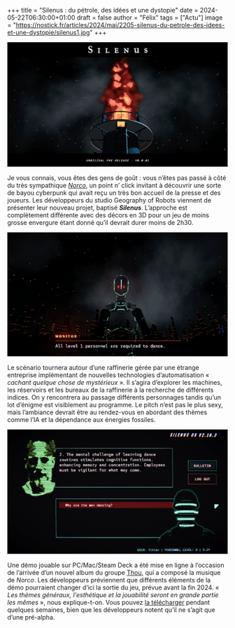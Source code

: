 +++
title = "Silenus : du pétrole, des idées et une dystopie"
date = 2024-05-22T06:30:00+01:00
draft = false
author = "Félix"
tags = ["Actu"]
image = "https://nostick.fr/articles/2024/mai/2205-silenus-du-petrole-des-idees-et-une-dystopie/silenus1.jpg"
+++ 

![Capture d’écran du jeu Silenus](silenus1.jpg)

Je vous connais, vous êtes des gens de goût : vous n’êtes pas passé à côté du très sympathique *[Norco](https://store.steampowered.com/app/1221250/NORCO/?l=french&snr=1_7_7_151_150_1=)*, un point n’ click invitant à découvrir une sorte de bayou cyberpunk qui avait reçu un très bon accueil de la presse et des joueurs. Les développeurs du studio Geography of Robots viennent de présenter leur nouveau projet, baptisé ***Silenus***. L’approche est complètement différente avec des décors en 3D pour un jeu de moins grosse envergure étant donné qu’il devrait durer moins de 2h30.

![Capture d’écran du jeu Silenus](silenus2.jpg)

Le scénario tournera autour d’une raffinerie gérée par une étrange entreprise implémentant de nouvelles technologies d’automatisation « *cachant quelque chose de mystérieux* ». Il s’agira d’explorer les machines, les réservoirs et les bureaux de la raffinerie à la recherche de différents indices. On y rencontrera au passage différents personnages tandis qu’un lot d’énigme est visiblement au programme. Le pitch n’est pas le plus sexy, mais l’ambiance devrait être au rendez-vous en abordant des thèmes comme l’IA et la dépendance aux énergies fossiles.

![Capture d’écran du jeu Silenus](silenus3.jpg)

Une démo jouable sur PC/Mac/Steam Deck a été mise en ligne à l’occasion de l’arrivée d’un nouvel album du groupe [Thou](https://thou.bandcamp.com), qui a composé la musique de *Norco*. Les développeurs préviennent que différents éléments de la démo pourraient changer d’ici la sortie du jeu, prévue avant la fin 2024. « *Les thèmes généraux, l'esthétique et la jouabilité seront en grande partie les mêmes* », nous explique-t-on. Vous pouvez [la télécharger](https://store.steampowered.com/app/2927440/Silenus/) pendant quelques semaines, bien que les développeurs notent qu’il ne s’agit que d’une pré-alpha. 
